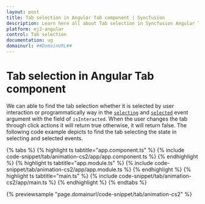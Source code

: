 ```yaml
---
layout: post
title: Tab selection in Angular Tab component | Syncfusion
description: Learn here all about Tab selection in Syncfusion Angular Tab component of Syncfusion Essential JS 2 and more.
platform: ej2-angular
control: Tab selection 
documentation: ug
domainurl: ##DomainURL##
---
```


# Tab selection in Angular Tab component

We can able to find the tab selection whether it is selected by user interaction or programmatically way in the [`selecting`](https://ej2.syncfusion.com/angular/documentation/api/tab#selecting) and [`selected`](https://ej2.syncfusion.com/angular/documentation/api/tab#selected) event argument with the field of `isInteracted`. When the user changes the tab through click actions it will return true otherwise, it will return false. The following code example depicts to find the tab selecting the state in selecting and selected events.

{% tabs %}
{% highlight ts tabtitle="app.component.ts" %}
{% include code-snippet/tab/animation-cs2/app/app.component.ts %}
{% endhighlight %}
{% highlight ts tabtitle="app.module.ts" %}
{% include code-snippet/tab/animation-cs2/app/app.module.ts %}
{% endhighlight %}
{% highlight ts tabtitle="main.ts" %}
{% include code-snippet/tab/animation-cs2/app/main.ts %}
{% endhighlight %}
{% endtabs %}
  
{% previewsample "page.domainurl/code-snippet/tab/animation-cs2" %}
